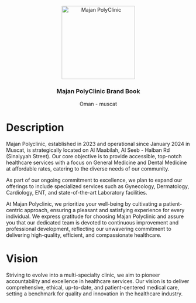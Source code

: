 <p align="center">
  <p align="center">
    <a href="https://majanpolyclinic.com">
    <img src="https://github.com/majanpolyclinic/.github/assets/6504337/bbf515c2-fac3-40a2-b385-092a2ecf6743" height="200" alt="Majan PolyClinic" />
    </a> 
 </p>
  <h3 align="center">
    Majan PolyClinic Brand Book
  </h3>
  <p align="center">
   Oman - muscat
  </p>
</p>

# Description
Majan Polyclinic, established in 2023 and operational since January 2024 in Muscat, is strategically located on Al Maabilah, Al Seeb - Halban Rd (Sinaiyyah Street). Our core objective is to provide accessible, top-notch healthcare services with a focus on General Medicine and Dental Medicine at affordable rates, catering to the diverse needs of our community.

As part of our ongoing commitment to excellence, we plan to expand our offerings to include specialized services such as Gynecology, Dermatology, Cardiology, ENT, and state-of-the-art Laboratory facilities.

At Majan Polyclinic, we prioritize your well-being by cultivating a patient-centric approach, ensuring a pleasant and satisfying experience for every individual. We express gratitude for choosing Majan Polyclinic and assure you that our dedicated team is devoted to continuous improvement and professional development, reflecting our unwavering commitment to delivering high-quality, efficient, and compassionate healthcare.


# Vision
Striving to evolve into a multi-specialty clinic, we aim to pioneer accountability and excellence in healthcare services. Our vision is to deliver comprehensive, ethical, up-to-date, and patient-centered medical care, setting a benchmark for quality and innovation in the healthcare industry.
